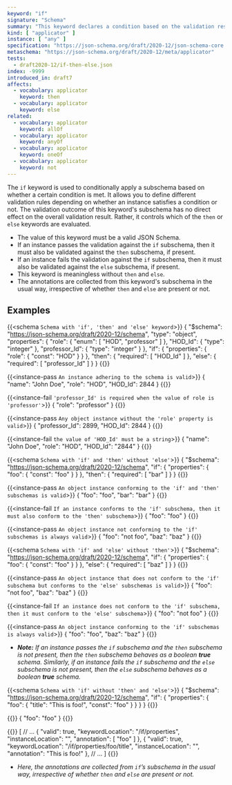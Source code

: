 ```yaml
---
keyword: "if"
signature: "Schema"
summary: "This keyword declares a condition based on the validation result of the given schema."
kind: [ "applicator" ]
instance: [ "any" ]
specification: "https://json-schema.org/draft/2020-12/json-schema-core.html#section-10.2.2.1"
metaschema: "https://json-schema.org/draft/2020-12/meta/applicator"
tests:
  - draft2020-12/if-then-else.json
index: -9999
introduced_in: draft7
affects:
  - vocabulary: applicator
    keyword: then
  - vocabulary: applicator
    keyword: else
related:
  - vocabulary: applicator
    keyword: allOf
  - vocabulary: applicator
    keyword: anyOf
  - vocabulary: applicator
    keyword: oneOf
  - vocabulary: applicator
    keyword: not
---
```


The `if` keyword is used to conditionally apply a subschema based on whether a certain condition is met. It allows you to define different validation rules depending on whether an instance satisfies a condition or not. The validation outcome of this keyword's subschema has no direct effect on the overall validation result. Rather, it controls which of the `then` or `else` keywords are evaluated.

* The value of this keyword must be a valid JSON Schema.
* If an instance passes the validation against the `if` subschema, then it must also be validated against the `then` subschema, if present.
* If an instance fails the validation against the `if` subschema, then it must also be validated against the `else` subschema, if present.
* This keyword is meaningless without `then` and `else`.
* The annotations are collected from this keyword's subschema in the usual way, irrespective of whether `then` and `else` are present or not.

## Examples

{{<schema `Schema with 'if', 'then' and 'else' keyword`>}}
{
  "$schema": "https://json-schema.org/draft/2020-12/schema",
  "type": "object",
  "properties": {
    "role": { "enum": [ "HOD", "professor" ] },
    "HOD_Id": { "type": "integer" },
    "professor_Id": { "type": "integer" }
  },
  "if": {
    "properties":
      { "role": { "const": "HOD" }
    }
  },
  "then": { "required": [ "HOD_Id" ] },
  "else": { "required": [ "professor_Id" ] }
}
{{</schema>}}

{{<instance-pass `An instance adhering to the schema is valid`>}}
{ "name": "John Doe", "role": "HOD", "HOD_Id": 2844 }
{{</instance-pass>}}

{{<instance-fail `'professor_Id' is required when the value of role is 'professor'`>}}
{ "role": "professor" }
{{</instance-fail>}}

{{<instance-pass `Any object instance without the 'role' property is valid`>}}
{ "professor_Id": 2899, "HOD_Id": 2844 }
{{</instance-pass>}}

{{<instance-fail `the value of 'HOD_Id' must be a string`>}}
{ "name": "John Doe", "role": "HOD", "HOD_Id": "2844" }
{{</instance-fail>}}

{{<schema `Schema with 'if' and 'then' without 'else'`>}}
{
  "$schema": "https://json-schema.org/draft/2020-12/schema",
  "if": {
    "properties":
      { "foo": { "const": "foo" }
    }
  },
  "then": { "required": [ "bar" ] }
}
{{</schema>}}

{{<instance-pass `An object instance conforming to the 'if' and 'then' subschemas is valid`>}}
{ "foo": "foo", "bar": "bar" }
{{</instance-pass>}}

{{<instance-fail `If an instance conforms to the 'if' subschema, then it must also conform to the 'then' subschema`>}}
{ "foo": "foo" }
{{</instance-fail>}}

{{<instance-pass `An object instance not conforming to the 'if' subschemas is always valid`>}}
{ "foo": "not foo", "baz": "baz" }
{{</instance-pass>}}

{{<schema `Schema with 'if' and 'else' without 'then'`>}}
{
  "$schema": "https://json-schema.org/draft/2020-12/schema",
  "if": {
    "properties":
      { "foo": { "const": "foo" }
    }
  },
  "else": { "required": [ "baz" ] }
}
{{</schema>}}

{{<instance-pass `An object instance that does not conform to the 'if' subschema but conforms to the 'else' subschemas is valid`>}}
{ "foo": "not foo", "baz": "baz" }
{{</instance-pass>}}

{{<instance-fail `If an instance does not conform to the 'if' subschema, then it must conform to the 'else' subschema`>}}
{ "foo": "not foo" }
{{</instance-fail>}}

{{<instance-pass `An object instance conforming to the 'if' subschemas is always valid`>}}
{ "foo": "foo", "baz": "baz" }
{{</instance-pass>}}
- _**Note:** If an instance passes the `if` subschema and the `then` subschema is not present, then the `then` subschema behaves as a boolean __true__ schema. Similarly, if an instance fails the `if` subschema and the `else` subschema is not present, then the `else` subschema behaves as a boolean __true__ schema._

{{<schema `Schema with 'if' without 'then' and 'else'`>}}
{
  "$schema": "https://json-schema.org/draft/2020-12/schema",
  "if": {
    "properties": {
      "foo": {
        "title": "This is foo!",
        "const": "foo"
      }
    }
  }
}
{{</schema>}}

{{<instance-pass>}}
{ "foo": "foo" }
{{</instance-pass>}}

{{<instance-annotation>}}
[
  // ...
  {
    "valid": true,
    "keywordLocation": "/if/properties",
    "instanceLocation": "",
    "annotation": [ "foo" ]
  },
  {
    "valid": true,
    "keywordLocation": "/if/properties/foo/title",
    "instanceLocation": "",
    "annotation": "This is foo!"
  },
  // ...
]
{{</instance-annotation>}}
* _Here, the annotations are collected from `if`’s subschema in the usual way, irrespective of whether `then` and `else` are present or not._
